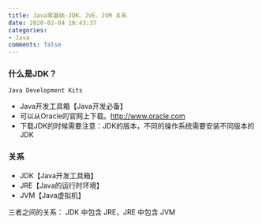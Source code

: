 ```yaml
---
title: Java零基础-JDK、JVE、JVM 关系
date: 2020-02-04 16:43:37
categories:
- Java
comments: false
---
```


### 什么是JDK？

`Java Development Kits`

* Java开发工具箱【Java开发必备】
* 可以从Oracle的官网上下载。http://www.oracle.com
* 下载JDK的时候需要注意：JDK的版本，不同的操作系统需要安装不同版本的JDK

<!-- more -->

### 关系
 * JDK【Java开发工具箱】
 * JRE【Java的运行时环境】
 * JVM【Java虚拟机】

三者之间的关系： JDK 中包含 JRE，JRE 中包含 JVM